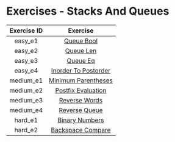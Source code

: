 # Exercises - Stacks And Queues

| Exercise ID | Exercise |
|:-----------:|:--------:|
| easy_e1 | [Queue Bool](https://github.com/WasifKhan/UTM-Interview/tree/master/exercises/stacks_and_queues/queue_bool) |
| easy_e2 | [Queue Len](https://github.com/WasifKhan/UTM-Interview/tree/master/exercises/stacks_and_queues/queue_len) |
| easy_e3 | [Queue Eq](https://github.com/WasifKhan/UTM-Interview/tree/master/exercises/stacks_and_queues/queue_eq) |
| easy_e4 | [Inorder To Postorder](https://github.com/WasifKhan/UTM-Interview/tree/master/exercises/stacks_and_queues/inorder_to_postorder) |
| medium_e1 | [Minimum Parentheses](https://github.com/WasifKhan/UTM-Interview/tree/master/exercises/stacks_and_queues/minimum_parentheses) |
| medium_e2 | [Postfix Evaluation](https://github.com/WasifKhan/UTM-Interview/tree/master/exercises/stacks_and_queues/postfix_evaluation) |
| medium_e3 | [Reverse Words](https://github.com/WasifKhan/UTM-Interview/tree/master/exercises/stacks_and_queues/reverse_words) |
| medium_e4 | [Reverse Queue](https://github.com/WasifKhan/UTM-Interview/tree/master/exercises/stacks_and_queues/reverse_queue) |
| hard_e1 | [Binary Numbers](https://github.com/WasifKhan/UTM-Interview/tree/master/exercises/stacks_and_queues/binary_numbers) |
| hard_e2 | [Backspace Compare](https://github.com/ByteAcademyCo/WasifKhan/UTM-Interview/tree/master/exercises/stacks_and_queues/backspace_compare) |
